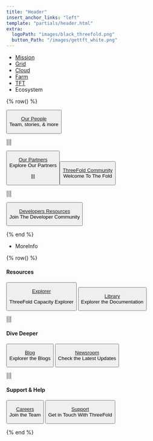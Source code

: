 ```yaml
---
title: "Header"
insert_anchor_links: "left"
template: "partials/header.html"
extra:
  logoPath: "images/black_threefold.png"
  button_Path: "/images/gettft_white.png"
---
```



- [Mission]("/mission")
- [Grid]("/grid")
- [Cloud]("/cloud")
- [Farm]("/farm")
- [TFT]("/tft")
- Ecosystem

{% row() %}

<button>

[Our People](/people)
<br>
Team, stories, & more

</button>

|||

<button>

[Our Partners](/partners)
<br>
Explore Our Partners

|||

<button>

[ThreeFold Community](/community)
<br>
Welcome To The Fold

</button>

|||

<button>

[Developers Resources](/developer)
<br>
Join The Developer Community

</button>

{% end %}

- MoreInfo

{% row() %}

#### Resources 

<button>

[Explorer](https://dashboard.grid.tf/)

ThreeFold Capacity Explorer

</button>


<button>

[Library](https://library.threefold.me/info/threefold#/)
<br>
Explorer the Documentation

</button>

|||

#### Dive Deeper

<button>

[Blog](/blog)
<br>
Explorer the Blogs

</button>

<button>

[Newsroom](/newsroom)
<br>
Check the Latest Updates

</button>

|||

#### Support & Help

<button>

[Careers](/careers)
<br>
Join the Team

</button>

<button>

[Support](/support)
<br>
Get in Touch With ThreeFold

</button>

{% end %}